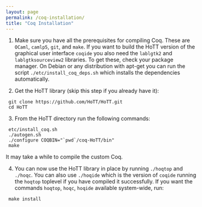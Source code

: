 ```yaml
---
layout: page
permalink: /coq-installation/
title: "Coq Installation"
---
```



1. Make sure you have all the prerequisites for compiling Coq. These are
   `OCaml`, `camlp5`, `git`, and `make`. If you want to build the HoTT version
   of the graphical user interface `coqide` you also need the `lablgtk2` and
   `lablgtksourceview2` libraries. To get these, check your package manager. On
   Debian or any distribution with apt-get you can run the script
   `./etc/install_coq_deps.sh` which installs the dependencies automatically.

2. Get the HoTT library (skip this step if you already have it):

```
 git clone https://github.com/HoTT/HoTT.git
 cd HoTT
 ```

3. From the HoTT directory run the following commands:

```
 etc/install_coq.sh
 ./autogen.sh
 ./configure COQBIN="`pwd`/coq-HoTT/bin"
 make
 ```

It may take a while to compile the custom Coq.

4. You can now use the HoTT library in place by running `./hoqtop` and `./hoqc`.
   You can also use `./hoqide` which is the version of `coqide` running the
   `hoqtop` toplevel if you have compiled it successfully. If you want the
   commands `hoqtop`, `hoqc`, `hoqide` available system-wide, run:

```
 make install
```
